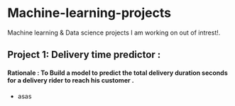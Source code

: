 # Machine-learning-projects
Machine learning & Data science projects I am working on out of intrest!.

## Project 1: Delivery time predictor : 
#### Rationale : To Build a model to predict the total delivery duration seconds for a delivery rider to reach his customer . 
- asas
